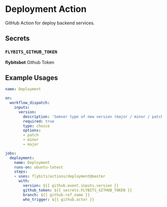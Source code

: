 # Deployment Action

GitHub Action for deploy backend services.

## Secrets

### `FLYBITS_GITHUB_TOKEN`

**flybitsbot** Github Token

## Example Usages

```yaml
name: Deployment

on:
  workflow_dispatch:
    inputs:
      version:
        description: 'Semver type of new version (major / minor / patch)'
        required: true
        type: choice
        options: 
        - patch
        - minor
        - major

jobs:
  deployment:
    name: Deployment
    runs-on: ubuntu-latest
    steps:
    - uses: flybits/actions/deployment@master
      with:
        version: ${{ github.event.inputs.version }}
        github_token: ${{ secrets.FLYBITS_GITHUB_TOKEN }}
        branch: ${{ github.ref_name }}
        who_trigger: ${{ github.actor }}
```

